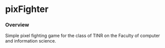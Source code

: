 # pixFighter 

### Overview 

Simple pixel fighting game for the class of TINR on the Faculty of computer and information science. 
